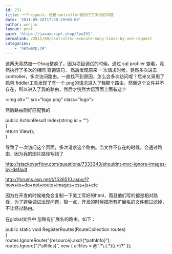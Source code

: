 ```yaml
---
id: 231
title: 一个request，但是controller被执行了多次的问题
date: '2011-09-24T17:59:19+08:00'
author: wenjie
layout: post
guid: 'https://javascript.shop/?p=231'
permalink: /2011/09/controller-execute-many-times-by-one-request
categories:
    - 'net&amp;c#'
---
```


这两天竟然被一个bug整疯了，因为项目调试的时候，通过 sql profiler 查看，竟然执行了多次的相同 查询语句， 然后发现原来 一次请求时候，竟然多次进去controller，多次访问路由。一直找不到原因，怎么会多次访问呢？后来又采用了 抓包 fiddler工具发现了有一个.png的请求进入了我那个路由，然而这个文件并不存在，所以进入了我的路由，然后才恍然大悟页面上面有这个

 &lt;img alt=”” src=”logo.png” class=”logo”&gt;

然后路由刚好匹配我的

 public ActionResult Index(string id = “”)  
 {  
 return View();  
 }

导致了一次访问这个页面，多次请求这个路由。当文件不存在的时候，会通过路由，因为我的图片路径写错了

<http://stackoverflow.com/questions/7333343/shouldnt-mvc-ignore-images-by-default>

<http://forums.asp.net/t/1536510.aspx/1?how+to+do+not+route+images+css+js+etc>

因为在开发的时候难免会复制一下美工写好的html，而且他们写的都是相对路径，为了避免调试出现问题，狠一点，开发的时候把所有扩展名的文件都过滤掉，不让经过路由。

在global文件中 忽略有扩展名的路由，如下：

 public static void RegisterRoutes(RouteCollection routes)  
 {  
 routes.IgnoreRoute(“{resource}.axd/{\*pathInfo}”);  
 routes.Ignore(“{\*allfiles}”, new { allfiles = @”.\*\\.(.\*)(/.\*)?” });